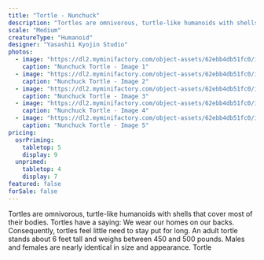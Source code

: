 ```yaml
---
title: "Tortle - Nunchuck"
description: "Tortles are omnivorous, turtle-like humanoids with shells that cover most of their bodies. Tortles have a saying: We wear our homes on our backs. Consequently, tortles feel little need to stay put for long. An adult tortle stands about 6 feet tall and weighs between 450 and 500 pounds. Males and females are nearly identical in size and appearance. Tortle"
scale: "Medium"
creatureType: "Humanoid"
designer: "Yasashii Kyojin Studio"
photos:
  - image: "https://dl2.myminifactory.com/object-assets/62ebb4db51fc0/images/720X720-tortle-03-ps.jpg"
    caption: "Nunchuck Tortle - Image 1"
  - image: "https://dl2.myminifactory.com/object-assets/62ebb4db51fc0/images/720X720-tortles-mikey-3.jpg"
    caption: "Nunchuck Tortle - Image 2"
  - image: "https://dl2.myminifactory.com/object-assets/62ebb4db51fc0/images/720X720-tortles-mikey-1.jpg"
    caption: "Nunchuck Tortle - Image 3"
  - image: "https://dl2.myminifactory.com/object-assets/62ebb4db51fc0/images/720X720-tortles-mikey-2.jpg"
    caption: "Nunchuck Tortle - Image 4"
  - image: "https://dl2.myminifactory.com/object-assets/62ebb4db51fc0/images/720X720-tortle-03b.jpg"
    caption: "Nunchuck Tortle - Image 5"
pricing:
  osrPriming:
    tabletop: 5
    display: 9
  unprimed:
    tabletop: 4
    display: 7
featured: false
forSale: false
---
```


Tortles are omnivorous, turtle-like humanoids with shells that cover most of their bodies. Tortles have a saying: We wear our homes on our backs. Consequently, tortles feel little need to stay put for long. An adult tortle stands about 6 feet tall and weighs between 450 and 500 pounds. Males and females are nearly identical in size and appearance. Tortle